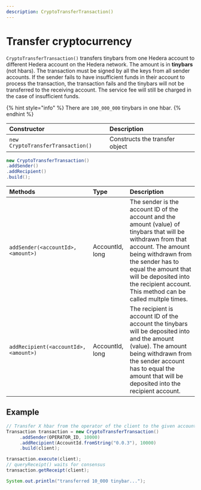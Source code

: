 ```yaml
---
description: CryptoTransferTransaction()
---
```


# Transfer cryptocurrency

`CryptoTransferTransaction()` transfers tinybars from one Hedera account to different Hedera account on the Hedera network. The amount is in **tinybars** \(not hbars\). The transaction must be signed by all the keys from all sender accounts. If the sender fails to have insufficient funds in their account to process the transaction, the transaction fails and the tinybars will not be transferred to the receiving account. The service fee will still be charged in the case of insufficient funds.

{% hint style="info" %}
There are `100_000_000` tinybars in one hbar.
{% endhint %}

| Constructor | Description |
| :--- | :--- |
| `new CryptoTransferTransaction()` | Constructs the transfer object |

```java
new CryptoTransferTransaction()
.addSender()
.addRecipient()
.build();
```

| Methods | Type | Description |
| :--- | :--- | :--- |
| `addSender(<accountId>, <amount>)` | AccountId, long | The sender is the account ID of the account and the amount \(value\) of tinybars that will be withdrawn from that account. The amount being withdrawn from the sender has to equal the amount that will be deposited into the recipient account. This method can be called multple times. |
| `addRecipient(<accountId>, <amount>)` | AccountId, long | The recipient is account ID of the account the tinybars will be deposited into and the amount \(value\). The amount being withdrawn from the sender account has to equal the amount that will be deposited into the recipient account. |

## Example

```java
// Transfer X hbar from the operator of the client to the given account ID
Transaction transaction = new CryptoTransferTransaction()
     .addSender(OPERATOR_ID, 10000)
     .addRecipient(AccountId.fromString("0.0.3"), 10000)
     .build(client);

transaction.execute(client);
// queryReceipt() waits for consensus
transaction.getReceipt(client);

System.out.println("transferred 10_000 tinybar...");
```

